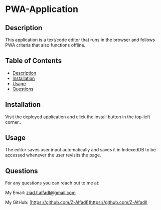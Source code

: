 # PWA-Application
## Description
This application is a text/code editor that runs in the browser and follows PWA criteria that also functions offline.
## Table of Contents

- [Description](#description)
- [Installation](#installation)
- [Usage](#usage)
- [Questions](#questions)
## Installation
Visit the deployed application and click the install button in the top-left corner..

## Usage
The editor saves user input automatically and saves it in IndexedDB to be accessed whenever the user revisits the page.
## Questions
For any questions you can reach out to me at:

My Email: [ziad.t.alfadl@gmail.com](mailto:ziad.t.alfadl@gmail.com)

My GitHub: [https://github.com/Z-Alfadl](https://github.com/Z-Alfadl)
